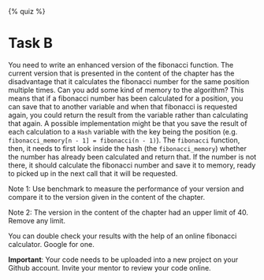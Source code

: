 {% quiz %}

# Task B

You need to write an enhanced version of the fibonacci function. The current version that is presented in the content of
the chapter has the disadvantage that it calculates the fibonacci number for the same position multiple times. Can you add
some kind of memory to the algorithm? This means that if a fibonacci number has been calculated for a position, you can
save that to another variable and when that fibonacci is requested again, you could return the result from the variable rather
than calculating that again. A possible implementation might be that you save the result of each calculation to a `Hash` variable
with the key being the position (e.g. `fibonacci_memory[n - 1] = fibonacci(n - 1)`). The `fibonacci` function, then, it needs
to first look inside the hash (the `fibonacci_memory`) whether the number has already been calculated and return that. If the
number is not there, it should calculate the fibonacci number and save it to memory, ready to picked up in the next call that
it will be requested.

Note 1: Use benchmark to measure the performance of your version and compare it to the version given in the content of the
chapter.

Note 2: The version in the content of the chapter had an upper limit of 40. Remove any limit.

You can double check your results with the help of an online fibonacci calculator. Google for one.

**Important**: Your code needs to be uploaded into a new project on your Github account. Invite your mentor to review your code online.
